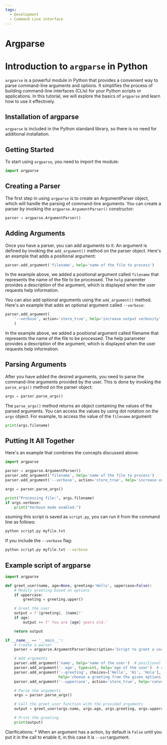 ```yaml
---
tags:
  - Development
  - Command Line interface
---
```

# Argparse

# Introduction to `argparse` in Python

`argparse` is a powerful module in Python that provides a convenient way to parse
command-line arguments and options. It simplifies the process of building
command-line interfaces (CLIs) for your Python scripts or applications. In this
tutorial, we will explore the basics of `argparse` and learn how to use it effectively.

## Installation of argparse

`argparse` is included in the Python standard library, so there is no need for
 additional installation.

## Getting Started

To start using `argparse`, you need to import the module:

```python
import argparse
```

## Creating a Parser

The first step in using `argparse` is to create an ArgumentParser object, which will
 handle the parsing of command-line arguments. You can create a parser by invoking
 the `argparse.ArgumentParser()` constructor:

```python
parser = argparse.ArgumentParser()
```

## Adding Arguments

Once you have a parser, you can add arguments to it. An argument is defined by
invoking the `add_argument()` method on the parser object. Here\'s an example
that adds a positional argument:

```python
parser.add_argument('filename', help='name of the file to process')
```

In the example above, we added a positional argument called `filename` that
represents the name of the file to be processed. The `help` parameter provides
a description of the argument, which is displayed when the user requests help information.

You can also add optional arguments using the `add_argument()` method. Here's
an example that adds an optional argument called `--verbose`:

```python
parser.add_argument(
    '--verbose', action='store_true', help='increase output verbosity'
    )
```

In the example above, we added a positional argument called filename that represents
the name of the file to be processed. The help parameter provides a description of
the argument, which is displayed when the user requests help information.

## Parsing Arguments

After you have added the desired arguments, you need to parse the command-line
arguments provided by the user. This is done by invoking the `parse_args()`
method on the parser object:

```python
args = parser.parse_args()
```

The `parse_args()` method returns an object containing the values of the parsed
 arguments. You can access the values by using dot notation on the `args` object.
  For example, to access the value of the `filename` argument:

```python
print(args.filename)
```

## Putting It All Together

Here's an example that combines the concepts discussed above:

```python
import argparse

parser = argparse.ArgumentParser()
parser.add_argument('filename', help='name of the file to process')
parser.add_argument('--verbose', action='store_true', help='increase output verbosity')

args = parser.parse_args()

print("Processing file:", args.filename)
if args.verbose:
    print("Verbose mode enabled.")
```

ssuming this script is saved as `script.py`, you can run it from the command line
as follows:

```bash
python script.py myfile.txt
```

If you include the `--verbose` flag:

```bash
python script.py myfile.txt --verbose
```

## Example script of argparse

```python
import argparse

def greet_user(name, age=None, greeting='Hello', uppercase=False):
    # Modify greeting based on options
    if uppercase:
        greeting = greeting.upper()

    # Greet the user
    output = f'{greeting}, {name}!'
    if age:
        output += f' You are {age} years old.'

    return output

if __name__ == '__main__':
    # Create a parser
    parser = argparse.ArgumentParser(description='Script to greet a user')

    # Add arguments
    parser.add_argument('name', help='name of the user')  # positional argument
    parser.add_argument('--age', type=int, help='age of the user')  # optional argument with type validation
    parser.add_argument('--greeting', choices=['Hello', 'Hi', 'Hola'], default='Hello',
                        help='choose a greeting from the given options')  # optional argument with choices and default value
    parser.add_argument('--uppercase', action='store_true', help='convert greeting to uppercase')  # optional argument with flag

    # Parse the arguments
    args = parser.parse_args()

    # Call the greet_user function with the provided arguments
    output = greet_user(args.name, args.age, args.greeting, args.uppercase)

    # Print the greeting
    print(output)
```

Clarifications:
    * When an argument has a action, by default is `False` until you put it in the
    call to enable it, in this case it is `--sort`argument.
